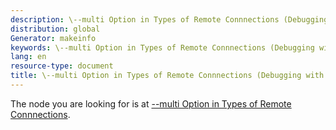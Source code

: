 ```yaml
---
description: \--multi Option in Types of Remote Connnections (Debugging with GDB)
distribution: global
Generator: makeinfo
keywords: \--multi Option in Types of Remote Connnections (Debugging with GDB)
lang: en
resource-type: document
title: \--multi Option in Types of Remote Connnections (Debugging with GDB)
---
```

The node you are looking for is at [\--multi Option in Types of Remote Connnections](Connecting.html#g_t_002d_002dmulti-Option-in-Types-of-Remote-Connnections).
